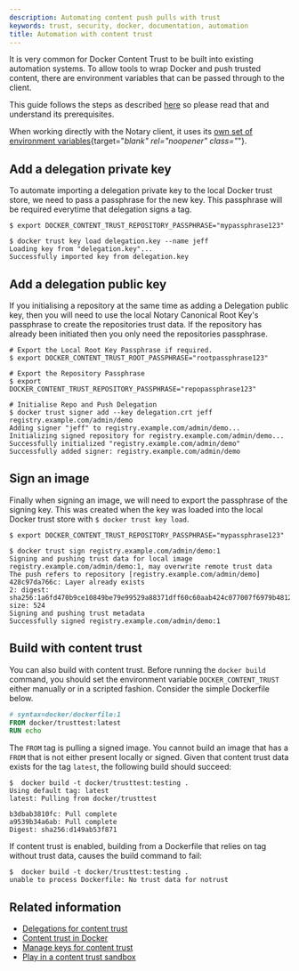 ```yaml
---
description: Automating content push pulls with trust
keywords: trust, security, docker, documentation, automation
title: Automation with content trust
---
```


It is very common for Docker Content Trust to be built into existing automation
systems. To allow tools to wrap Docker and push trusted content, there are 
environment variables that can be passed through to the client. 

This guide follows the steps as described 
[here](index.md#signing-images-with-docker-content-trust) so please read 
that and understand its prerequisites. 

When working directly with the Notary client, it uses its [own set of environment variables](https://github.com/theupdateframework/notary/blob/master/docs/reference/client-config.md#environment-variables-optional){target="_blank" rel="noopener" class="_"}.

## Add a delegation private key

To automate importing a delegation private key to the local Docker trust store, we 
need to pass a passphrase for the new key. This passphrase will be required 
everytime that delegation signs a tag. 

```console
$ export DOCKER_CONTENT_TRUST_REPOSITORY_PASSPHRASE="mypassphrase123"

$ docker trust key load delegation.key --name jeff
Loading key from "delegation.key"...
Successfully imported key from delegation.key
```

## Add a delegation public key

If you initialising a repository at the same time as adding a Delegation
public key, then you will need to use the local Notary Canonical Root Key's 
passphrase to create the repositories trust data. If the repository has already 
been initiated then you only need the repositories passphrase. 

```console
# Export the Local Root Key Passphrase if required.
$ export DOCKER_CONTENT_TRUST_ROOT_PASSPHRASE="rootpassphrase123"

# Export the Repository Passphrase
$ export DOCKER_CONTENT_TRUST_REPOSITORY_PASSPHRASE="repopassphrase123"

# Initialise Repo and Push Delegation
$ docker trust signer add --key delegation.crt jeff registry.example.com/admin/demo
Adding signer "jeff" to registry.example.com/admin/demo...
Initializing signed repository for registry.example.com/admin/demo...
Successfully initialized "registry.example.com/admin/demo"
Successfully added signer: registry.example.com/admin/demo
```

## Sign an image

Finally when signing an image, we will need to export the passphrase of the 
signing key. This was created when the key was loaded into the local Docker 
trust store with `$ docker trust key load`.

```console
$ export DOCKER_CONTENT_TRUST_REPOSITORY_PASSPHRASE="mypassphrase123"

$ docker trust sign registry.example.com/admin/demo:1
Signing and pushing trust data for local image registry.example.com/admin/demo:1, may overwrite remote trust data
The push refers to repository [registry.example.com/admin/demo]
428c97da766c: Layer already exists
2: digest: sha256:1a6fd470b9ce10849be79e99529a88371dff60c60aab424c077007f6979b4812 size: 524
Signing and pushing trust metadata
Successfully signed registry.example.com/admin/demo:1
```

## Build with content trust

You can also build with content trust. Before running the `docker build` command, 
you should set the environment variable `DOCKER_CONTENT_TRUST` either manually or 
in a scripted fashion. Consider the simple Dockerfile below.

```dockerfile
# syntax=docker/dockerfile:1
FROM docker/trusttest:latest
RUN echo
```

The `FROM` tag is pulling a signed image. You cannot build an image that has a
`FROM` that is not either present locally or signed. Given that content trust
data exists for the tag `latest`, the following build should succeed:

```console
$  docker build -t docker/trusttest:testing .
Using default tag: latest
latest: Pulling from docker/trusttest

b3dbab3810fc: Pull complete
a9539b34a6ab: Pull complete
Digest: sha256:d149ab53f871
```

If content trust is enabled, building from a Dockerfile that relies on tag 
without trust data, causes the build command to fail:

```console
$  docker build -t docker/trusttest:testing .
unable to process Dockerfile: No trust data for notrust
```

## Related information

* [Delegations for content trust](trust_delegation.md)
* [Content trust in Docker](index.md)
* [Manage keys for content trust](trust_key_mng.md)
* [Play in a content trust sandbox](trust_sandbox.md)
